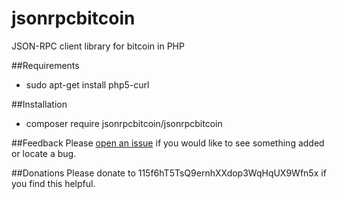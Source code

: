 # jsonrpcbitcoin
JSON-RPC client library for bitcoin in PHP

##Requirements
* sudo apt-get install php5-curl

##Installation
* composer require jsonrpcbitcoin/jsonrpcbitcoin
 
##Feedback
Please [open an issue](https://github.com/drazisil/jsonrpcbitcoin/issues/new)  if you would like to see something added or locate a bug.

##Donations
Please donate to 115f6hT5TsQ9ernhXXdop3WqHqUX9Wfn5x if you find this helpful.

